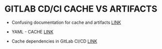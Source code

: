 # GITLAB CD/CI CACHE VS ARTIFACTS

* Confusing documentation for cache and artifacts
[LINK](https://gitlab.com/gitlab-org/gitlab-runner/issues/1232)

* YAML - CACHE
[LINK](https://docs.gitlab.com/ee/ci/yaml/#cache)

* Cache dependencies in GitLab CI/CD
[LINK](https://docs.gitlab.com/ee/ci/caching/index.html)